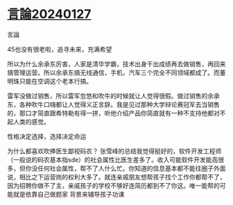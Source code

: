 # [言論20240127](https://github.com/cutepig123/gitblog/issues/61)

言論


45也没有很老啦，追寻未来，充满希望

所以为什么余承东厉害，人家是清华学霸，技术出身干出成绩再去做销售，再回来搞管理运营。所以余承东搞无线通信，手机，汽车三个完全不同领域都成了。而董明珠只能在空调这个老本行搞。


雷军没做过销售，所以雷军忽悠和吹牛的时候就让人觉得很假。做过销售的余承东，各种吹牛口嗨都让人觉得义正言辞。我是见过那种大学辩论赛冠军去当销售的，那口才简直跟希特勒有得一拼，听他介绍产品你简直就有一种不支持他都对不起人类的感觉。

性格决定选择，选择决定命运

为什么都喜欢吹捧医生鄙视码农？
张雪峰的总结我觉得挺好的，软件开发工程师（一般说的码农基本指sde）的社会属性比医生差多了。收入可能软件开发能高很多，但你没任何社会属性，帮不了人什么忙。你知道的信息基本都不能往圈子外面说，相比之下运营岗的权利大多了。就连亲戚朋友想帮孩子找个工作你都帮不了，因为招聘你做不了主，亲戚孩子的学校不够好连简历都到不了你这。唯一能帮的可能就是依靠自己做题家
背景来辅导孩子功课 




